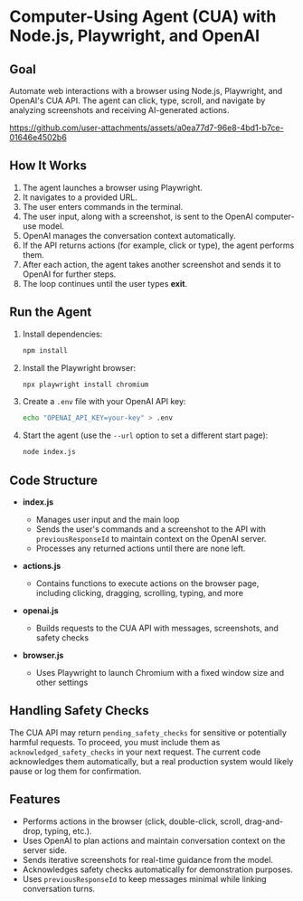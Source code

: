 # Computer-Using Agent (CUA) with Node.js, Playwright, and OpenAI

## Goal
Automate web interactions with a browser using Node.js, Playwright, and OpenAI's CUA API. The agent can click, type, scroll, and navigate by analyzing screenshots and receiving AI-generated actions.

https://github.com/user-attachments/assets/a0ea77d7-96e8-4bd1-b7ce-01646e4502b6

## How It Works
1. The agent launches a browser using Playwright.  
2. It navigates to a provided URL.  
3. The user enters commands in the terminal.  
4. The user input, along with a screenshot, is sent to the OpenAI computer-use model.  
5. OpenAI manages the conversation context automatically.  
6. If the API returns actions (for example, click or type), the agent performs them.  
7. After each action, the agent takes another screenshot and sends it to OpenAI for further steps.  
8. The loop continues until the user types **exit**.

## Run the Agent
1. Install dependencies:
   ```sh
   npm install
   ```
2. Install the Playwright browser:
   ```sh
   npx playwright install chromium
   ```
3. Create a `.env` file with your OpenAI API key:
   ```sh
   echo "OPENAI_API_KEY=your-key" > .env
   ```
4. Start the agent (use the `--url` option to set a different start page):
   ```sh
   node index.js
   ```

## Code Structure
- **index.js**  
  - Manages user input and the main loop  
  - Sends the user's commands and a screenshot to the API with `previousResponseId` to maintain context on the OpenAI server.  
  - Processes any returned actions until there are none left.  

- **actions.js**  
  - Contains functions to execute actions on the browser page, including clicking, dragging, scrolling, typing, and more  

- **openai.js**  
  - Builds requests to the CUA API with messages, screenshots, and safety checks  

- **browser.js**  
  - Uses Playwright to launch Chromium with a fixed window size and other settings  

## Handling Safety Checks
The CUA API may return `pending_safety_checks` for sensitive or potentially harmful requests. To proceed, you must include them as `acknowledged_safety_checks` in your next request. The current code acknowledges them automatically, but a real production system would likely pause or log them for confirmation.

## Features
- Performs actions in the browser (click, double-click, scroll, drag-and-drop, typing, etc.).  
- Uses OpenAI to plan actions and maintain conversation context on the server side.  
- Sends iterative screenshots for real-time guidance from the model.  
- Acknowledges safety checks automatically for demonstration purposes.  
- Uses `previousResponseId` to keep messages minimal while linking conversation turns.
